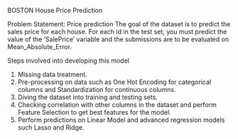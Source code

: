 BOSTON House Price Prediction


Problem Statement: Price prediction
    The goal of the dataset is to predict the sales price for each house. For each Id in the test set, you must predict the value of the ‘SalePrice’ variable and the submissions are to be evaluated on Mean_Absolute_Error.

Steps involved into developing this model
1.	Missing data treatment.
2.	Pre-processing on data such as One Hot Encoding for categorical columns and Standardization for continuous columns.
3.	Diving the dataset into training and testing sets.
4.	Checking correlation with other columns in the dataset and perform Feature Selection to get best features for the model.
5.	Perform predictions on Linear Model and advanced regression models such Lasso and Ridge.
